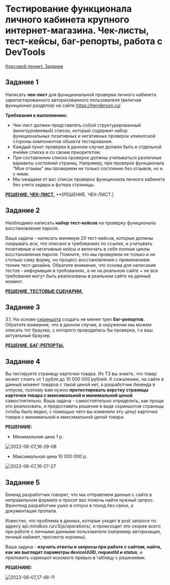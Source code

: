 # Тестирование функционала личного кабинета крупного интернет-магазина. Чек-листы, тест-кейсы, баг-репорты, работа с DevTools

[Курсовой проект. Задания](https://github.com/YashmetovYury/all-for-study-testing/blob/a3b61e9cf2d12cea9b38fbeca7378e9d57c7a908/%D0%9A%D1%83%D1%80%D1%81%D0%BE%D0%B2%D0%BE%D0%B9%20%D0%BF%D1%80%D0%BE%D0%B5%D0%BA%D1%82%20%D0%92%D0%B2%D0%B5%D0%B4%D0%B5%D0%BD%D0%B8%D0%B5%20%D0%B2%20%D1%82%D0%B5%D1%81%D1%82%D0%B8%D1%80%D0%BE%D0%B2%D0%B0%D0%BD%D0%B8%D0%B5/%D0%9A%D1%83%D1%80%D1%81%D0%BE%D0%B2%D0%BE%D0%B9%20%D0%BF%D1%80%D0%BE%D0%B5%D0%BA%D1%82%20%D0%BA%20%D0%BC%D0%BE%D0%B4%D1%83%D0%BB%D1%8E%20%22%D0%92%D0%B2%D0%B5%D0%B4%D0%B5%D0%BD%D0%B8%D0%B5%20%D0%B2%20%D1%82%D0%B5%D1%81%D1%82%D0%B8%D1%80%D0%BE%D0%B2%D0%B0%D0%BD%D0%B8%D0%B5%22.md)
## Задание 1

Написать **чек-лист** для функциональной проверки личного кабинета зарегистированного авторизованного пользователя (включая функционал разделов) на сайте https://henderson.ru/.

**Требования к выполнению:**

* Чек-лист должен представлять собой структурированный (многоуровневый) список, который содержит набор функциональных позитивных и негативных проверок клиентской стороны компонентов объекта тестирования.
* Каждый пункт проверки в данном случае должен быть в отдельной ячейке списка и со своим приоритетом.
* При составлении списка проверок должны учитываться различные варианты состояний страниц. Например, при проверке функционала "Мои отзывы" мы проверяем не только состояние без отзывов, но и с ними.
* Мы ожидаем от вас список проверок функционала личного кабинета без учета хедера и футера страницы.

**[РЕШЕНИЕ. ЧЕК-ЛИСТ.](https://docs.google.com/spreadsheets/d/1a32UU8CHF4Rx8i-189s2_uRyLRiZiOsYO0BpPqR0mck/edit?usp=sharing)**
**[РЕШЕНИЕ. ЧЕК-ЛИСТ.]

## Задание 2

Необходимо написать **набор тест-кейсов** на проверку функционала восстановления пароля.

Ваша задача - написать минимум 20 тест-кейсов, которые должны покрывать все, что описано в требованиях по ссылке, и учитывать позитивные и негативные кейсы и включать в себя полные циклы восстановления пароля. Помните, что мы проверяем не только и не столько саму форму, но процесс восстановления с применением техник тест-дизайна. Обратите внимание, что основа для написания тестов - информация в требованиях, а не на реальном сайте + не все требования могут быть реализованы в реальном сайте на данный момент.

**[РЕШЕНИЕ. ТЕСТОВЫЕ СЦЕНАРИИ.](https://docs.google.com/spreadsheets/d/125NCSt68zSBBIj1GR3knAbMKlnoIrtLoQ1zPU2_lga0/edit?usp=sharing)**

## Задание 3

3.1.
На основе [скриншота](https://drive.google.com/file/d/1cmC0wWP1vQdWl40FtdpRJ9-eCEX6cDYL/view?usp=sharing) создать не менее трех **баг-репортов**. Обратите внимание, что в данном случае, в окружении мы можем описать тот браузер, с которого проводилась бы проверка, т.е ваш актуальный браузер.

**[РЕШЕНИЕ. БАГ-РЕПОРТЫ.](https://docs.google.com/spreadsheets/d/10BTXXmRz9gz2tzEDZxTsgWNr7dvYVPJf0Gj9rnppkII/edit?usp=sharing)**


## Задание 4

Вы тестируете страницу карточки товара. Из ТЗ вы знаете, что товар может стоить от 1 рубля до 10 000 000 рублей. К сожалению, на сайте в данный момент товаров с такой ценой нет, а разработчик бекенда в отпуске, поэтому вам нужно **протестировать верстку страницы карточки товара с максимальной и минимальной ценой** самостоятельно. Ваша задача - самостоятельно определить, как проще это реализовать, и предоставить решение в виде скриншотов страницы (чтобы было видно, с помощью чего вы изменили эту цену) карточки товара с минимальной и максимальной ценой товара.

**РЕШЕНИИЕ:**
* Минимальная цена 1 р. 

![2022-06-07_16-29-08](https://user-images.githubusercontent.com/82056292/181476317-1ece7d21-9f87-42df-a610-a4d57e21e719.png)


* Максимальная цена 10 000 000 р. 

![2022-06-07_16-27-27](https://user-images.githubusercontent.com/82056292/181476423-ceffac6a-497e-4b66-8118-2344099e0bc7.png)


## Задание 5
Бекенд разработчик говорит, что мы отправляем данные с сайта в неправильном формате и просит вас помочь найти нужный запрос. Фронтенд разработчик ушел в отпуск в поход без связи, а документация пропала.

Известно, что проблема в данных, которые уходят в post запросе по адресу api.mindbox.ru/v3/js/operations/, и происходит это скорее всего при работе с личными данными пользователя (например авторизация, личный кабинет, просмотр корзины).

Ваша задача - **изучить ответы и запросы при работе с сайтом; найти, как же выглядят параметры deviceUUID, requestId и status**, и приложить скриншот искомого превью в таблицу с решениями.

**РЕШЕНИИЕ:**

![2022-06-07_17-46-11](https://user-images.githubusercontent.com/82056292/181476153-05ccef9a-3a09-4971-8998-d31100404c40.png)
